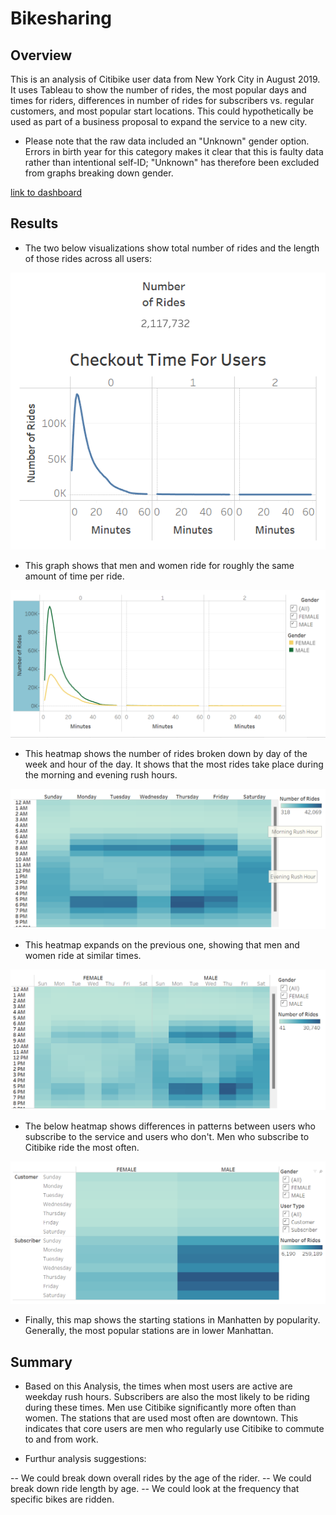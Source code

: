 # Bikesharing

## Overview

This is an analysis of Citibike user data from New York City in August 2019. It uses Tableau to show the number of rides, the most popular days and times for riders, differences in number of rides for subscribers vs. regular customers, and most popular start locations. This could hypothetically be used as part of a business proposal to expand the service to a new city.

- Please note that the raw data included an "Unknown" gender option. Errors in birth year for this category makes it clear that this is faulty data rather than intentional self-ID; "Unknown" has therefore been excluded from graphs breaking down gender.

[link to dashboard](https://public.tableau.com/app/profile/christine.gendron/viz/Bikesharing_Data/CitibikeAnalysis)

## Results

- The two below visualizations show total number of rides and the length of those rides across all users:

![total and all ride length](Images/num_of_users.png)

- This graph shows that men and women ride for roughly the same amount of time per ride.

![all ride length by gender](Images/ride_length_gender.png)

- This heatmap shows the number of rides broken down by day of the week and hour of the day. It shows that the most rides take place during the morning and evening rush hours.

![day/hour all heatmap](Images/ride_times_all.png)

- This heatmap expands on the previous one, showing that men and women ride at similar times.

![day/hour/gender heatmap](Images/ride_times_gender.png)

- The below heatmap shows differences in patterns between users who subscribe to the service and users who don't. Men who subscribe to Citibike ride the most often.

![best start locations](Images/ride_days_usertype.png)

- Finally, this map shows the starting stations in Manhatten by popularity. Generally, the most popular stations are in lower Manhattan.

## Summary

- Based on this Analysis, the times when most users are active are weekday rush hours. Subscribers are also the most likely to be riding during these times. Men use Citibike significantly more often than women. The stations that are used most often are downtown. This indicates that core users are men who regularly use Citibike to commute to and from work.

- Furthur analysis suggestions:

-- We could break down overall rides by the age of the rider.
-- We could break down ride length by age.
-- We could look at the frequency that specific bikes are ridden.
